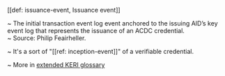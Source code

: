 [[def: issuance-event, Issuance event]]

~ The initial transaction event log event anchored to the issuing AID’s key event log that represents the issuance of an ACDC credential.  
~ Source: Philip Feairheller.

~ It's a sort of "[[ref: inception-event]]" of a verifiable credential.

~ More in <a href="https://weboftrust.github.io/WOT-terms/docs/glossary/issuance-event">extended KERI glossary</a>
